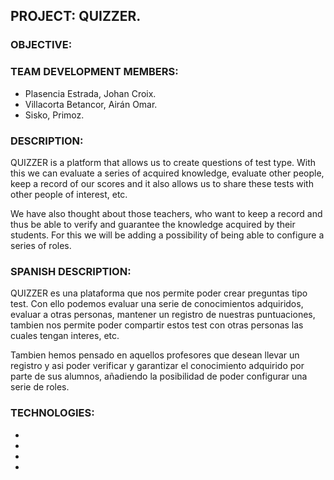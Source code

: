 ## PROJECT: QUIZZER.

### OBJECTIVE:

### TEAM DEVELOPMENT MEMBERS:
* Plasencia Estrada, Johan Croix.
* Villacorta Betancor, Airán Omar.
* Sisko, Primoz.

### DESCRIPTION:
QUIZZER is a platform that allows us to create questions of test type. With this we can evaluate a series of acquired knowledge, evaluate other people, keep a record of our scores and it also allows us to share these tests with other people of interest, etc. 

We have also thought about those teachers, who want to keep a record and thus be able to verify and guarantee the knowledge acquired by their students. For this we will be adding a possibility of being able to configure a series of roles.

### SPANISH DESCRIPTION:
QUIZZER es una plataforma que nos permite poder crear preguntas tipo test. Con ello podemos evaluar una serie de conocimientos adquiridos, evaluar a otras personas, mantener un registro de nuestras puntuaciones, tambien nos permite poder compartir estos test con otras personas las cuales tengan interes, etc.

Tambien hemos pensado en aquellos profesores que desean llevar un registro y asi poder verificar y garantizar el conocimiento adquirido por parte de sus alumnos, añadiendo la posibilidad de poder configurar una serie de roles.  

### TECHNOLOGIES:
*
*
*
*
